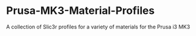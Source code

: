 # Prusa-MK3-Material-Profiles
A collection of Slic3r profiles for a variety of materials for the Prusa i3 MK3
